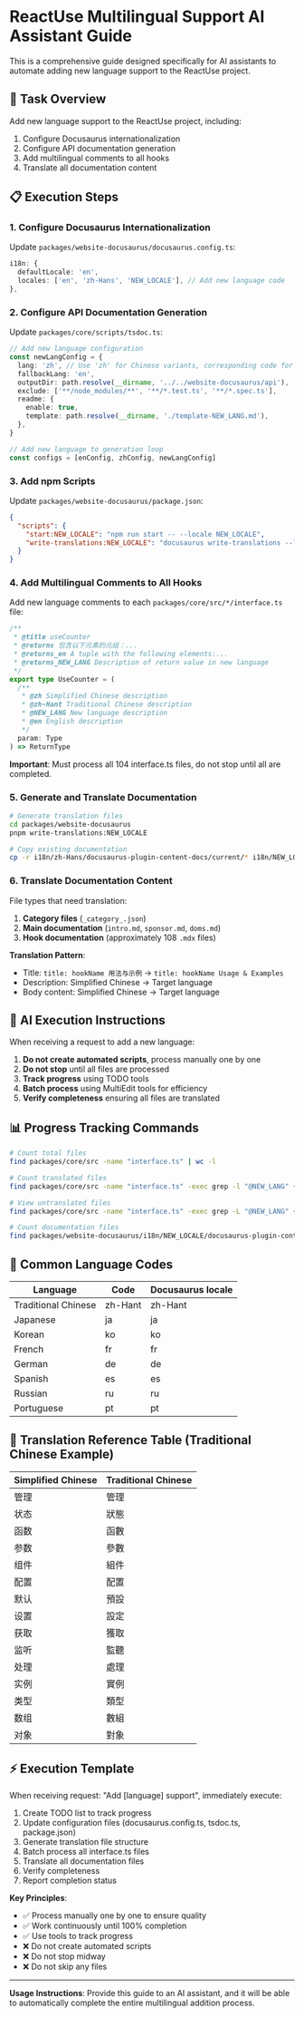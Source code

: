 # ReactUse Multilingual Support AI Assistant Guide

This is a comprehensive guide designed specifically for AI assistants to automate adding new language support to the ReactUse project.

## 🎯 Task Overview

Add new language support to the ReactUse project, including:
1. Configure Docusaurus internationalization
2. Configure API documentation generation
3. Add multilingual comments to all hooks
4. Translate all documentation content

## 📋 Execution Steps

### 1. Configure Docusaurus Internationalization

Update `packages/website-docusaurus/docusaurus.config.ts`:
```typescript
i18n: {
  defaultLocale: 'en',
  locales: ['en', 'zh-Hans', 'NEW_LOCALE'], // Add new language code
},
```

### 2. Configure API Documentation Generation

Update `packages/core/scripts/tsdoc.ts`:
```typescript
// Add new language configuration
const newLangConfig = {
  lang: 'zh', // Use 'zh' for Chinese variants, corresponding code for other languages
  fallbackLang: 'en',
  outputDir: path.resolve(__dirname, '../../website-docusaurus/api'),
  exclude: ['**/node_modules/**', '**/*.test.ts', '**/*.spec.ts'],
  readme: {
    enable: true,
    template: path.resolve(__dirname, './template-NEW_LANG.md'),
  },
}

// Add new language to generation loop
const configs = [enConfig, zhConfig, newLangConfig]
```

### 3. Add npm Scripts

Update `packages/website-docusaurus/package.json`:
```json
{
  "scripts": {
    "start:NEW_LOCALE": "npm run start -- --locale NEW_LOCALE",
    "write-translations:NEW_LOCALE": "docusaurus write-translations --locale NEW_LOCALE"
  }
}
```

### 4. Add Multilingual Comments to All Hooks

Add new language comments to each `packages/core/src/*/interface.ts` file:

```typescript
/**
 * @title useCounter
 * @returns 包含以下元素的元组：...
 * @returns_en A tuple with the following elements:...
 * @returns_NEW_LANG Description of return value in new language
 */
export type UseCounter = (
  /**
   * @zh Simplified Chinese description
   * @zh-Hant Traditional Chinese description
   * @NEW_LANG New language description
   * @en English description
   */
  param: Type
) => ReturnType
```

**Important**: Must process all 104 interface.ts files, do not stop until all are completed.

### 5. Generate and Translate Documentation

```bash
# Generate translation files
cd packages/website-docusaurus
pnpm write-translations:NEW_LOCALE

# Copy existing documentation
cp -r i18n/zh-Hans/docusaurus-plugin-content-docs/current/* i18n/NEW_LOCALE/docusaurus-plugin-content-docs/current/
```

### 6. Translate Documentation Content

File types that need translation:

1. **Category files** (`_category_.json`)
2. **Main documentation** (`intro.md`, `sponsor.md`, `doms.md`)  
3. **Hook documentation** (approximately 108 `.mdx` files)

**Translation Pattern**:
- Title: `title: hookName 用法与示例` → `title: hookName Usage & Examples`
- Description: Simplified Chinese → Target language
- Body content: Simplified Chinese → Target language

## 🤖 AI Execution Instructions

When receiving a request to add a new language:

1. **Do not create automated scripts**, process manually one by one
2. **Do not stop** until all files are processed
3. **Track progress** using TODO tools
4. **Batch process** using MultiEdit tools for efficiency
5. **Verify completeness** ensuring all files are translated

## 📊 Progress Tracking Commands

```bash
# Count total files
find packages/core/src -name "interface.ts" | wc -l

# Count translated files  
find packages/core/src -name "interface.ts" -exec grep -l "@NEW_LANG" {} \; | wc -l

# View untranslated files
find packages/core/src -name "interface.ts" -exec grep -L "@NEW_LANG" {} \;

# Count documentation files
find packages/website-docusaurus/i18n/NEW_LOCALE/docusaurus-plugin-content-docs/current -name "*.mdx" | wc -l
```

## 🔧 Common Language Codes

| Language | Code | Docusaurus locale |
|----------|------|-------------------|
| Traditional Chinese | zh-Hant | zh-Hant |
| Japanese | ja | ja |
| Korean | ko | ko |
| French | fr | fr |
| German | de | de |
| Spanish | es | es |
| Russian | ru | ru |
| Portuguese | pt | pt |

## 📝 Translation Reference Table (Traditional Chinese Example)

| Simplified Chinese | Traditional Chinese |
|-------------------|-------------------|
| 管理 | 管理 |
| 状态 | 狀態 |
| 函数 | 函數 |
| 参数 | 參數 |
| 组件 | 組件 |
| 配置 | 配置 |
| 默认 | 預設 |
| 设置 | 設定 |
| 获取 | 獲取 |
| 监听 | 監聽 |
| 处理 | 處理 |
| 实例 | 實例 |
| 类型 | 類型 |
| 数组 | 數組 |
| 对象 | 對象 |

## ⚡ Execution Template

When receiving request: "Add [language] support", immediately execute:

1. Create TODO list to track progress
2. Update configuration files (docusaurus.config.ts, tsdoc.ts, package.json)
3. Generate translation file structure
4. Batch process all interface.ts files
5. Translate all documentation files
6. Verify completeness
7. Report completion status

**Key Principles**:
- ✅ Process manually one by one to ensure quality
- ✅ Work continuously until 100% completion
- ✅ Use tools to track progress
- ❌ Do not create automated scripts
- ❌ Do not stop midway
- ❌ Do not skip any files

---

**Usage Instructions**: Provide this guide to an AI assistant, and it will be able to automatically complete the entire multilingual addition process.
